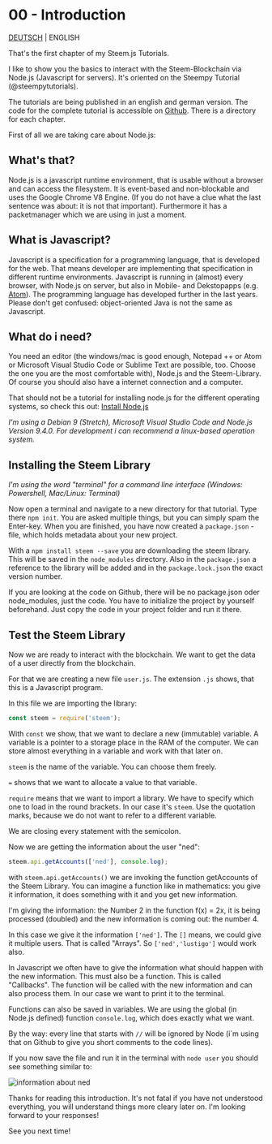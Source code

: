 # 00 - Introduction

[DEUTSCH](https://steemit.com/steemit/@lustigo/00-einfuehrung-or-steem-js-tutorial-deutsch) | ENGLISH

That's the first chapter of my Steem.js Tutorials.


I like to show you the basics to interact with the Steem-Blockchain via Node.js (Javascript for servers). It's oriented on the Steempy Tutorial (@steempytutorials).

The tutorials are being published in an english and german version. The code for the complete tutorial is accessible on [Github](https://github.com/lustigo/steem-js-tutorial). There is a directory for each chapter.

First of all we are taking care about Node.js:
## What's that?

Node.js is a javascript runtime environment, that is usable without a browser and can access the filesystem. It is event-based and non-blockable and uses the Google Chrome V8 Engine. (If you do not have a clue what the last sentence was about: it is not that important). Furthermore it has a packetmanager which we are using in just a moment.

## What is Javascript? 

Javascript is a specification for a programming language, that is developed for the web. That means developer are implementing that specification in different runtime environments. Javascript is running in (almost) every browser, with Node.js on server, but also in Mobile- and Dekstopapps (e.g. [Atom](https://atom.io/)). The programming language has developed further in the last years. Please don't get confused: object-oriented Java is not the same as Javascript.

## What do i need?

You need an editor (the windows/mac is good enough, Notepad ++ or Atom or Microsoft Visual Studio Code or Sublime Text are possible, too. Choose the one you are the most comfortable with), Node.js and the Steem-Library. Of course you should also have a internet connection and a computer.

That should not be a tutorial for installing node.js for the different operating systems, so check this out: [Install Node.js](https://nodejs.org/en/download/package-manager/)

_I'm using a Debian 9 (Stretch), Microsoft Visual Studio Code and Node.js Version 9.4.0. For development i can recommend a linux-based operation system._

## Installing the Steem Library

_I'm using the word "terminal" for a command line interface (Windows: Powershell, Mac/Linux: Terminal)_

Now open a terminal and navigate to a new directory for that tutorial. Type there `npm init`. You are asked multiple things, but you can simply spam the Enter-key. When you are finished, you have now created a `package.json` - file, which holds metadata about your new project.

With a `npm install steem --save` you are downloading the steem library. This will be saved in the `node_modules` directory. Also in the `package.json` a reference to the library will be added and in the `package.lock.json` the exact version number.

If you are looking at the code on Github, there will be no package.json oder node_modules, just the code. You have to initialize the project by yourself beforehand. Just copy the code in your project folder and run it there.

## Test the Steem Library

Now we are ready to interact with the blockchain. We want to get the data of a user directly from the blockchain.

For that we are creating a new file `user.js`. The extension `.js` shows, that this is a Javascript program.

In this file we are importing the library:

````javascript
const steem = require('steem');
````
With `const` we show, that we want to declare a new (immutable) variable. A variable is a pointer to a storage place in the RAM of the computer. We can store almost everything in a variable and work with that later on. 

`steem` is the name of the variable. You can choose them freely.

`=` shows that we want to allocate a value to that variable.

`require` means that we want to import a library. We have to specify which one to load in the round brackets. In our case it's `steem`. Use the quotation marks, because we do not want to refer to a different variable.

We are closing every statement with the semicolon.

Now we are getting the information about the user "ned":
 ````javascript
 steem.api.getAccounts(['ned'], console.log);
 ````
 with `steem.api.getAccounts()` we are invoking the function getAccounts of the Steem Library. You can imagine a function like in mathematics: you give it information, it does something with it and you get new information.

I'm giving the information: the Number 2 in the function f(x) = 2x, it is being processed (doubled) and the new information is coming out: the number 4.  

In this case we give it the information `['ned']`. The `[]` means, we could give it multiple users. That is called "Arrays". So `['ned','lustigo']` would work also. 

In Javascript we often have to give the information what should happen with the new information. This must also be a function. This is called "Callbacks". The function will be called with the new information and can also process them. In our case we want to print it to the terminal.

Functions can also be saved in variables. We are using the global (in Node.js defined) function `console.log`, which does exactly what we want.
 
By the way: every line that starts with `//` will be ignored by Node (i´m using that on Github to give you short comments to the code lines).

If you now save the file and run it in the terminal with `node user` you should see something similar to:

![information about ned](https://image.ibb.co/i7yPyb/Auswahl_002.png)

Thanks for reading this introduction. It's not fatal if you have not understood everything, you will understand things more cleary later on. I'm looking forward to your responses!

See you next time!